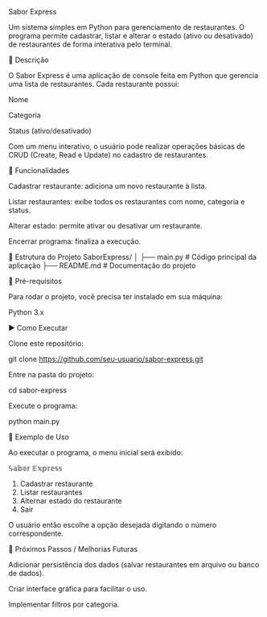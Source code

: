 Sabor Express

Um sistema simples em Python para gerenciamento de restaurantes.
O programa permite cadastrar, listar e alterar o estado (ativo ou desativado) de restaurantes de forma interativa pelo terminal.

📖 Descrição

O Sabor Express é uma aplicação de console feita em Python que gerencia uma lista de restaurantes.
Cada restaurante possui:

Nome

Categoria

Status (ativo/desativado)

Com um menu interativo, o usuário pode realizar operações básicas de CRUD (Create, Read e Update) no cadastro de restaurantes.

🚀 Funcionalidades

Cadastrar restaurante: adiciona um novo restaurante à lista.

Listar restaurantes: exibe todos os restaurantes com nome, categoria e status.

Alterar estado: permite ativar ou desativar um restaurante.

Encerrar programa: finaliza a execução.

📂 Estrutura do Projeto
SaborExpress/
│
├── main.py          # Código principal da aplicação
├── README.md        # Documentação do projeto

🔧 Pré-requisitos

Para rodar o projeto, você precisa ter instalado em sua máquina:

Python 3.x

▶️ Como Executar

Clone este repositório:

git clone https://github.com/seu-usuario/sabor-express.git


Entre na pasta do projeto:

cd sabor-express


Execute o programa:

python main.py

📝 Exemplo de Uso

Ao executar o programa, o menu inicial será exibido:

𝕊𝕒𝕓𝕠𝕣 𝔼𝕩𝕡𝕣𝕖𝕤𝕤

1. Cadastrar restaurante
2. Listar restaurantes
3. Alternar estado do restaurante
4. Sair


O usuário então escolhe a opção desejada digitando o número correspondente.

📌 Próximos Passos / Melhorias Futuras

Adicionar persistência dos dados (salvar restaurantes em arquivo ou banco de dados).

Criar interface gráfica para facilitar o uso.

Implementar filtros por categoria.
